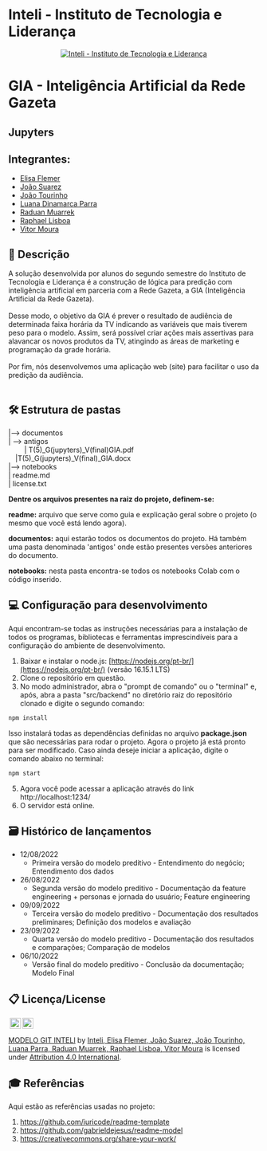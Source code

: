 # Inteli - Instituto de Tecnologia e Liderança 

<p align="center">
<a href= "https://www.inteli.edu.br/"><img src="https://www.inteli.edu.br/wp-content/uploads/2021/08/20172028/marca_1-2.png" alt="Inteli - Instituto de Tecnologia e Liderança" border="0"></a>
</p>

# GIA - Inteligência Artificial da Rede Gazeta

## Jupyters

## Integrantes: 
- <a href="https://www.linkedin.com/in/elisaflemer/">Elisa Flemer</a>
- <a href="">João Suarez</a>
- <a href="https://www.linkedin.com/in/jo%C3%A3o-marques-1b64b2232/">João Tourinho </a>
- <a href="https://www.linkedin.com/in/luanadinamarcaparra/">Luana Dinamarca Parra</a> 
- <a href="https://www.linkedin.com/in/raduanmuarrek/">Raduan Muarrek</a>
- <a href="https://www.linkedin.com/in/raphael-lisboa-antunes-a41919231/">Raphael Lisboa</a>
- <a href="https://www.linkedin.com/in/vitor-moura-de-oliveira/">Vitor Moura	</a>

## 📝 Descrição
A solução desenvolvida por alunos do segundo semestre do Instituto de Tecnologia e Liderança é a construção de lógica para predição com inteligência artificial em parceria com a Rede Gazeta, a GIA (Inteligência Artificial da Rede Gazeta). 
<br><br>
Desse modo, o objetivo da GIA é prever o resultado de audiência de determinada faixa horária da TV indicando as variáveis que mais tiverem peso para o modelo. Assim, será possível criar ações mais assertivas para alavancar os novos produtos da TV, atingindo as áreas de marketing e programação da grade horária.
<br><br>
Por fim, nós desenvolvemos uma aplicação web (site) para facilitar o uso da predição da audiência. 
<br><br>

## 🛠 Estrutura de pastas
|--> documentos<br>
  | --> antigos<br>
    &emsp;| T(5)_G(jupyters)_V(final)GIA.pdf<br>
    &emsp;|T(5)_G(jupyters)_V(final)_GIA.docx<br>
|--> notebooks <br>
| readme.md<br>
| license.txt<br>

<b>Dentre os arquivos presentes na raiz do projeto, definem-se:</b>

<b>readme:</b> arquivo que serve como guia e explicação geral sobre o projeto (o mesmo que você está lendo agora).

<b>documentos:</b> aqui estarão todos os documentos do projeto. Há também uma pasta denominada 'antigos' onde estão presentes versões anteriores do documento. 

<b>notebooks:</b> nesta pasta encontra-se todos os notebooks Colab com o código inserido. 

## 💻 Configuração para desenvolvimento
Aqui encontram-se todas as instruções necessárias para a instalação de todos os programas, bibliotecas e ferramentas imprescindíveis para a configuração do ambiente de desenvolvimento.

1.  Baixar e instalar o node.js:  [https://nodejs.org/pt-br/](https://nodejs.org/pt-br/) (versão 16.15.1 LTS)
2. Clone o repositório em questão.
3.  No modo administrador, abra o "prompt de comando" ou o "terminal" e, após,  abra a pasta "src/backend" no diretório raiz do repositório clonado e digite o segundo comando:

```sh
npm install
```

Isso instalará todas as dependências definidas no arquivo <b>package.json</b> que são necessárias para rodar o projeto. Agora o projeto já está pronto para ser modificado. Caso ainda deseje iniciar a aplicação, digite o comando abaixo no terminal:

```sh
npm start
```
5. Agora você pode acessar a aplicação através do link http://localhost:1234/
6. O servidor está online.

## 🗃 Histórico de lançamentos

* 12/08/2022
    * Primeira versão do modelo preditivo - Entendimento do negócio; Entendimento dos dados
* 26/08/2022
    * Segunda versão do modelo preditivo - Documentação da feature engineering + personas e jornada do usuário; Feature engineering
* 09/09/2022
    * Terceira versão do modelo preditivo - Documentação dos resultados preliminares; Definição dos modelos e avaliação
* 23/09/2022
    * Quarta versão do modelo preditivo - Documentação dos resultados e comparações; Comparação de modelos
* 06/10/2022
    * Versão final do modelo preditivo - Conclusão da documentação; Modelo Final

## 📋 Licença/License
<img style="height:22px!important;margin-left:3px;vertical-align:text-bottom;" src="https://mirrors.creativecommons.org/presskit/icons/cc.svg?ref=chooser-v1"><img style="height:22px!important;margin-left:3px;vertical-align:text-bottom;" src="https://mirrors.creativecommons.org/presskit/icons/by.svg?ref=chooser-v1"><p xmlns:cc="http://creativecommons.org/ns#" xmlns:dct="http://purl.org/dc/terms/"><a property="dct:title" rel="cc:attributionURL" href="https://github.com/Spidus/Teste_Final_1">MODELO GIT INTELI</a> by <a rel="cc:attributionURL dct:creator" property="cc:attributionName" href="https://www.yggbrasil.com.br/vr">Inteli, Elisa Flemer, João Suarez, João Tourinho, Luana Parra, Raduan Muarrek, Raphael Lisboa, Vitor Moura</a> is licensed under <a href="http://creativecommons.org/licenses/by/4.0/?ref=chooser-v1" target="_blank" rel="license noopener noreferrer" style="display:inline-block;">Attribution 4.0 International</a>.</p>

## 🎓 Referências
Aqui estão as referências usadas no projeto:
1. <https://github.com/iuricode/readme-template>
2. <https://github.com/gabrieldejesus/readme-model>
3. <https://creativecommons.org/share-your-work/>
